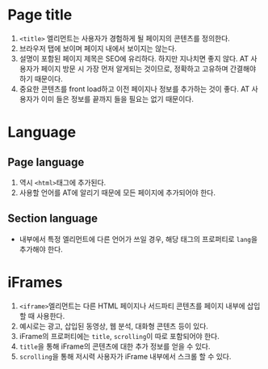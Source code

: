 # Page title

1. `<title>` 엘리먼트는 사용자가 경험하게 될 페이지의 콘텐츠를 정의한다.
2. 브라우저 탭에 보이며 페이지 내에서 보이지는 않는다.
3. 설명이 포함된 페이지 제목은 SEO에 유리하다. 하지만 지나치면 좋지 않다. AT 사용자가 페이지 방문 시 가장 먼저 알게되는 것이므로, 정확하고 고유하며 간결해야 하기 때문이다.
4. 중요한 콘텐츠를 front load하고 이전 페이지나 정보를 추가하는 것이 좋다. AT 사용자가 이미 들은 정보를 끝까지 들을 필요는 없기 때문이다.

# Language

## Page language

1. 역시 `<html>`태그에 추가된다.
2. 사용할 언어를 AT에 알리기 때문에 모든 페이지에 추가되어야 한다.

## Section language

- 내부에서 특정 엘리먼트에 다른 언어가 쓰일 경우, 해당 태그의 프로퍼티로 `lang`을 추가해야 한다.

# iFrames

1. `<iframe>`엘리먼트는 다른 HTML 페이지나 서드파티 콘텐츠를 페이지 내부에 삽입할 때 사용한다.
2. 예시로는 광고, 삽입된 동영상, 웹 분석, 대화형 콘텐츠 등이 있다.
3. iFrame의 프로퍼티에는 `title`, `scrolling`이 따로 포함되어야 한다.
4. `title`을 통해 iFrame의 콘텐츠에 대한 추가 정보를 얻을 수 있다.
5. `scrolling`을 통해 저시력 사용자가 iFrame 내부에서 스크롤 할 수 있다.
